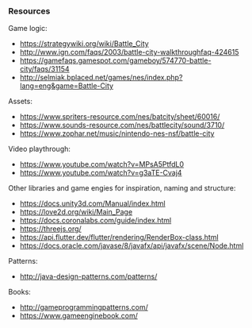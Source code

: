 ### Resources

Game logic:

- https://strategywiki.org/wiki/Battle_City
- http://www.ign.com/faqs/2003/battle-city-walkthroughfaq-424615
- https://gamefaqs.gamespot.com/gameboy/574770-battle-city/faqs/31154
- http://selmiak.bplaced.net/games/nes/index.php?lang=eng&game=Battle-City

Assets:

- https://www.spriters-resource.com/nes/batcity/sheet/60016/
- https://www.sounds-resource.com/nes/battlecity/sound/3710/
- https://www.zophar.net/music/nintendo-nes-nsf/battle-city

Video playthrough:

- https://www.youtube.com/watch?v=MPsA5PtfdL0
- https://www.youtube.com/watch?v=g3aTE-Cvaj4

Other libraries and game engies for inspiration, naming and structure:

- https://docs.unity3d.com/Manual/index.html
- https://love2d.org/wiki/Main_Page
- https://docs.coronalabs.com/guide/index.html
- https://threejs.org/
- https://api.flutter.dev/flutter/rendering/RenderBox-class.html
- https://docs.oracle.com/javase/8/javafx/api/javafx/scene/Node.html

Patterns:

- http://java-design-patterns.com/patterns/

Books:

- http://gameprogrammingpatterns.com/
- https://www.gameenginebook.com/

